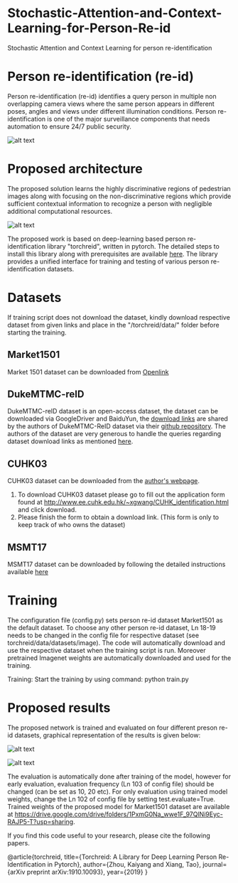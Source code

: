 # Stochastic-Attention-and-Context-Learning-for-Person-Re-id
Stochastic Attention and Context Learning for person re-identification

# Person re-identification (re-id)
Person re-identification (re-id) identifies a query person in multiple non overlapping camera views where the same person appears in different poses, angles and views under different illumination conditions. Person re-identification is one of the major surveillance components that needs automation to ensure 24/7 public security. 

![alt text](https://github.com/naziaperwaiz/Stochastic-Attentions-and-Context-Learning-for-Person-Re-id/blob/main/Figures/fig1_reid_1.jpg)

# Proposed architecture

The proposed solution learns the highly discriminative regions of pedestrian images along with focusing on the non-discriminative regions which provide sufficient contextual information to recognize a person with negligible additional computational resources.

![alt text](https://github.com/naziaperwaiz/Stochastic-Attentions-and-Context-Learning-for-Person-Re-id/blob/main/Figures/network.jpg)

The proposed work is based on deep-learning based person re-identification library "torchreid", written in pytorch. The detailed steps to install this library along with prerequisites are available [here](https://github.com/KaiyangZhou/deep-person-reid). The library provides a unified interface for training and testing of various person re-identification datasets.

# Datasets

If training script does not download the dataset, kindly download respective dataset from given links and place in the "/torchreid/data/" folder before starting the training.
## Market1501
Market 1501 dataset can be downloaded from [Openlink](http://zheng-lab.cecs.anu.edu.au/Project/project_reid.html)
## DukeMTMC-reID
DukeMTMC-reID dataset is an open-access dataset, the dataset can be downloaded via GoogleDriver and BaiduYun, the [download links](https://github.com/sxzrt/DukeMTMC-reID_evaluation#download-dataset) are shared by the authors of DukeMTMC-ReID dataset via their [github repository](https://github.com/sxzrt/DukeMTMC-reID_evaluation). The authors of the dataset are very generous to handle the queries regarding dataset download links as mentioned [here](https://github.com/sxzrt/DukeMTMC-reID_evaluation#download-dataset).
## CUHK03
CUHK03 dataset can be downloaded from the [author's webpage](https://www.ee.cuhk.edu.hk/~xgwang/CUHK_identification.html). 
1. To download CUHK03 dataset please go to fill out the application form found at http://www.ee.cuhk.edu.hk/~xgwang/CUHK_identification.html and click download. 
2. Please finish the form to obtain a download link. (This form is only to keep track of who owns the dataset) 

## MSMT17
MSMT17 dataset can be downloaded by following the detailed instructions available [here](https://www.pkuvmc.com/dataset.html)

# Training

The configuration file (config.py) sets person re-id dataset Market1501 as the default dataset. To choose any other person re-id dataset, Ln 18-19 needs to be changed in the config file for respective dataset (see torchreid/data/datasets/image). The code will automatically download and use the respective dataset when the training script is run. Moreover pretrained Imagenet weights are automatically downloaded and used for the training.

Training: Start the training by using command: python train.py

# Proposed results
The proposed network is trained and evaluated on four different preson re-id datasets, graphical representation of the results is given below:

![alt text](https://github.com/naziaperwaiz/Stochastic-Attentions-and-Context-Learning-for-Person-Re-id/blob/main/Figures/graph1.png)


![alt text](https://github.com/naziaperwaiz/Stochastic-Attentions-and-Context-Learning-for-Person-Re-id/blob/main/Figures/comparison%20with%20existing%20works.JPG)

The evaluation is automatically done after training of the model, however for early evaluation, evaluation frequency (Ln 103 of config file) should be changed (can be set as 10, 20 etc). For only evaluation using trained model weights, change the Ln 102 of config file by setting test.evaluate=True. Trained weights of the proposed model for Market1501 dataset are available at https://drive.google.com/drive/folders/1PxmG0Na_wwe1F_97QlNi9Eyc-RAJP5-T?usp=sharing.


If you find this code useful to your research, please cite the following papers.

@article{torchreid, title={Torchreid: A Library for Deep Learning Person Re-Identification in Pytorch}, author={Zhou, Kaiyang and Xiang, Tao}, journal={arXiv preprint arXiv:1910.10093}, year={2019} }
